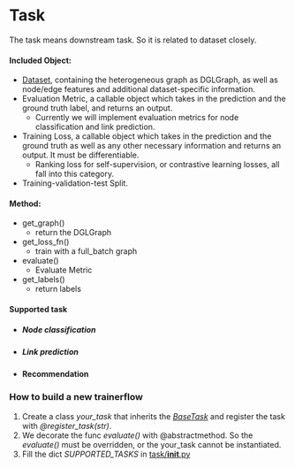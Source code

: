 # Task

The task means downstream task. So it is related to dataset closely.

#### Included Object:

- [Dataset](../dataset/#Dataset), containing the heterogeneous graph as DGLGraph, as well as node/edge features and additional dataset-specific information.
- Evaluation Metric, a callable object which takes in the prediction and the ground truth label, and returns an output.
  - Currently we will implement evaluation metrics for node classification and link prediction.
- Training Loss, a callable object which takes in the prediction and the ground truth as well as any other necessary information and returns an output. It must be differentiable.
  - Ranking loss for self-supervision, or contrastive learning losses, all fall into this category.
- Training-validation-test Split.

#### Method:

- get_graph()
  - return the DGLGraph
- get_loss_fn()
  - train with a full_batch graph
- evaluate()
  - Evaluate Metric
- get_labels()
  - return labels

#### Supported task

- ##### Node classification

- ##### Link prediction

- **Recommendation**

### How to build a new trainerflow

1. Create a class *your_task* that inherits the [*BaseTask*](./base_task.py) and register the task with *@register_task(str)*.
2. We decorate the func *evaluate()* with @abstractmethod. So the *evaluate()* must be overridden, or the your_task cannot be instantiated. 
4. Fill the dict *SUPPORTED_TASKS* in [task/__init__.py](./__init__.py)

